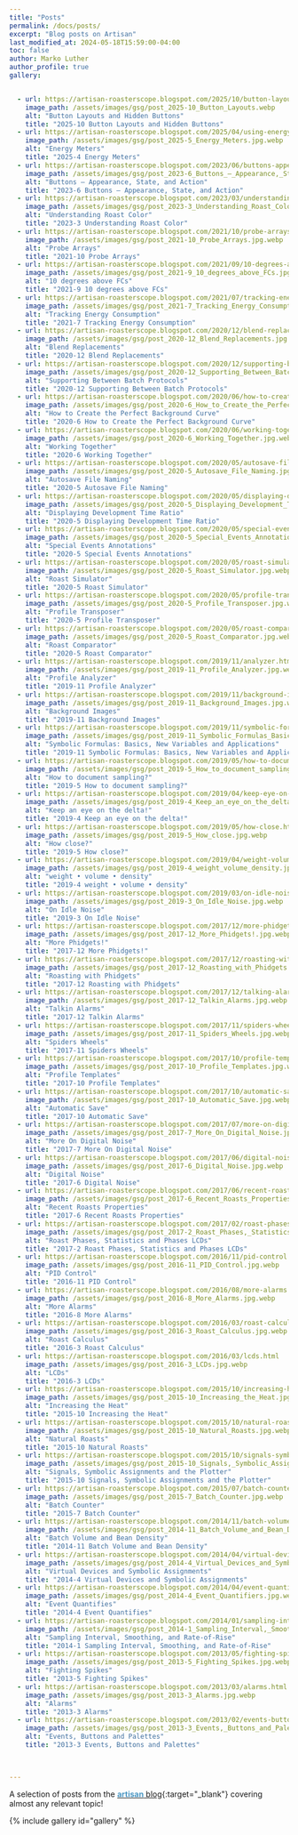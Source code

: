 ```yaml
---
title: "Posts"
permalink: /docs/posts/
excerpt: "Blog posts on Artisan"
last_modified_at: 2024-05-18T15:59:00-04:00
toc: false
author: Marko Luther
author_profile: true
gallery:


  - url: https://artisan-roasterscope.blogspot.com/2025/10/button-layouts-and-hidden-buttons.html
    image_path: /assets/images/gsg/post_2025-10_Button_Layouts.webp
    alt: "Button Layouts and Hidden Buttons" 
    title: "2025-10 Button Layouts and Hidden Buttons"
  - url: https://artisan-roasterscope.blogspot.com/2025/04/using-energy-meter-to-measure-roast.html
    image_path: /assets/images/gsg/post_2025-5_Energy_Meters.jpg.webp
    alt: "Energy Meters" 
    title: "2025-4 Energy Meters"
  - url: https://artisan-roasterscope.blogspot.com/2023/06/buttons-appearance-state-and-action.html
    image_path: /assets/images/gsg/post_2023-6_Buttons_–_Appearance,_State,_and_Action.jpg.webp
    alt: "Buttons – Appearance, State, and Action" 
    title: "2023-6 Buttons – Appearance, State, and Action"
  - url: https://artisan-roasterscope.blogspot.com/2023/03/understanding-roast-color.html
    image_path: /assets/images/gsg/post_2023-3_Understanding_Roast_Color.jpg.webp
    alt: "Understanding Roast Color"
    title: "2023-3 Understanding Roast Color"
  - url: https://artisan-roasterscope.blogspot.com/2021/10/probe-arrays.html
    image_path: /assets/images/gsg/post_2021-10_Probe_Arrays.jpg.webp
    alt: "Probe Arrays" 
    title: "2021-10 Probe Arrays"
  - url: https://artisan-roasterscope.blogspot.com/2021/09/10-degrees-above-fcs.html
    image_path: /assets/images/gsg/post_2021-9_10_degrees_above_FCs.jpg.webp
    alt: "10 degrees above FCs" 
    title: "2021-9 10 degrees above FCs"
  - url: https://artisan-roasterscope.blogspot.com/2021/07/tracking-energy-consumption-co2.html
    image_path: /assets/images/gsg/post_2021-7_Tracking_Energy_Consumption.jpg.webp
    alt: "Tracking Energy Consumption"
    title: "2021-7 Tracking Energy Consumption"
  - url: https://artisan-roasterscope.blogspot.com/2020/12/blend-replacements.html
    image_path: /assets/images/gsg/post_2020-12_Blend_Replacements.jpg.webp
    alt: "Blend Replacements" 
    title: "2020-12 Blend Replacements"
  - url: https://artisan-roasterscope.blogspot.com/2020/12/supporting-between-batch-protocols.html
    image_path: /assets/images/gsg/post_2020-12_Supporting_Between_Batch_Protocols.jpg.webp
    alt: "Supporting Between Batch Protocols"
    title: "2020-12 Supporting Between Batch Protocols"
  - url: https://artisan-roasterscope.blogspot.com/2020/06/how-to-create-perfect-background-curve.html
    image_path: /assets/images/gsg/post_2020-6_How_to_Create_the_Perfect_Background_Curve.jpg.webp
    alt: "How to Create the Perfect Background Curve" 
    title: "2020-6 How to Create the Perfect Background Curve"
  - url: https://artisan-roasterscope.blogspot.com/2020/06/working-together-artisan-artisanviewer.html
    image_path: /assets/images/gsg/post_2020-6_Working_Together.jpg.webp
    alt: "Working Together"
    title: "2020-6 Working Together"
  - url: https://artisan-roasterscope.blogspot.com/2020/05/autosave-file-naming.html
    image_path: /assets/images/gsg/post_2020-5_Autosave_File_Naming.jpg.webp
    alt: "Autosave File Naming"
    title: "2020-5 Autosave File Naming"
  - url: https://artisan-roasterscope.blogspot.com/2020/05/displaying-development-time-ratio-in.html
    image_path: /assets/images/gsg/post_2020-5_Displaying_Development_Time_Ratio.jpg.webp
    alt: "Displaying Development Time Ratio"
    title: "2020-5 Displaying Development Time Ratio"
  - url: https://artisan-roasterscope.blogspot.com/2020/05/special-events-annotations.html
    image_path: /assets/images/gsg/post_2020-5_Special_Events_Annotations.jpg.webp
    alt: "Special Events Annotations"
    title: "2020-5 Special Events Annotations"
  - url: https://artisan-roasterscope.blogspot.com/2020/05/roast-simulator.html
    image_path: /assets/images/gsg/post_2020-5_Roast_Simulator.jpg.webp
    alt: "Roast Simulator"
    title: "2020-5 Roast Simulator"
  - url: https://artisan-roasterscope.blogspot.com/2020/05/profile-transposer.html
    image_path: /assets/images/gsg/post_2020-5_Profile_Transposer.jpg.webp
    alt: "Profile Transposer"
    title: "2020-5 Profile Transposer"
  - url: https://artisan-roasterscope.blogspot.com/2020/05/roast-comparator.html
    image_path: /assets/images/gsg/post_2020-5_Roast_Comparator.jpg.webp
    alt: "Roast Comparator"
    title: "2020-5 Roast Comparator"
  - url: https://artisan-roasterscope.blogspot.com/2019/11/analyzer.html
    image_path: /assets/images/gsg/post_2019-11_Profile_Analyzer.jpg.webp
    alt: "Profile Analyzer"
    title: "2019-11 Profile Analyzer"
  - url: https://artisan-roasterscope.blogspot.com/2019/11/background-images.html
    image_path: /assets/images/gsg/post_2019-11_Background_Images.jpg.webp
    alt: "Background Images"
    title: "2019-11 Background Images"
  - url: https://artisan-roasterscope.blogspot.com/2019/11/symbolic-formulas-basics-new-variables.html
    image_path: /assets/images/gsg/post_2019-11_Symbolic_Formulas_Basics,_New_Variables_and_Applications.jpg.webp
    alt: "Symbolic Formulas: Basics, New Variables and Applications"
    title: "2019-11 Symbolic Formulas: Basics, New Variables and Applications"
  - url: https://artisan-roasterscope.blogspot.com/2019/05/how-to-document-sampling.html
    image_path: /assets/images/gsg/post_2019-5_How_to_document_sampling.jpg.webp
    alt: "How to document sampling?"
    title: "2019-5 How to document sampling?"
  - url: https://artisan-roasterscope.blogspot.com/2019/04/keep-eye-on-delta.html
    image_path: /assets/images/gsg/post_2019-4_Keep_an_eye_on_the_delta!.jpg.webp
    alt: "Keep an eye on the delta!"
    title: "2019-4 Keep an eye on the delta!"
  - url: https://artisan-roasterscope.blogspot.com/2019/05/how-close.html
    image_path: /assets/images/gsg/post_2019-5_How_close.jpg.webp
    alt: "How close?"
    title: "2019-5 How close?"
  - url: https://artisan-roasterscope.blogspot.com/2019/04/weight-volume-density.html
    image_path: /assets/images/gsg/post_2019-4_weight_volume_density.jpg.webp
    alt: "weight • volume • density"
    title: "2019-4 weight • volume • density"
  - url: https://artisan-roasterscope.blogspot.com/2019/03/on-idle-noise.html
    image_path: /assets/images/gsg/post_2019-3_On_Idle_Noise.jpg.webp
    alt: "On Idle Noise"
    title: "2019-3 On Idle Noise"
  - url: https://artisan-roasterscope.blogspot.com/2017/12/more-phidgets.html
    image_path: /assets/images/gsg/post_2017-12_More_Phidgets!.jpg.webp
    alt: "More Phidgets!"
    title: "2017-12 More Phidgets!"
  - url: https://artisan-roasterscope.blogspot.com/2017/12/roasting-with-phidgets.html
    image_path: /assets/images/gsg/post_2017-12_Roasting_with_Phidgets.jpg.webp
    alt: "Roasting with Phidgets"
    title: "2017-12 Roasting with Phidgets"
  - url: https://artisan-roasterscope.blogspot.com/2017/12/talking-alarms.html
    image_path: /assets/images/gsg/post_2017-12_Talkin_Alarms.jpg.webp
    alt: "Talkin Alarms"
    title: "2017-12 Talkin Alarms"
  - url: https://artisan-roasterscope.blogspot.com/2017/11/spiders-wheels.html
    image_path: /assets/images/gsg/post_2017-11_Spiders_Wheels.jpg.webp
    alt: "Spiders Wheels"
    title: "2017-11 Spiders Wheels"
  - url: https://artisan-roasterscope.blogspot.com/2017/10/profile-templates.html
    image_path: /assets/images/gsg/post_2017-10_Profile_Templates.jpg.webp
    alt: "Profile Templates"
    title: "2017-10 Profile Templates"
  - url: https://artisan-roasterscope.blogspot.com/2017/10/automatic-save.html
    image_path: /assets/images/gsg/post_2017-10_Automatic_Save.jpg.webp
    alt: "Automatic Save"
    title: "2017-10 Automatic Save"
  - url: https://artisan-roasterscope.blogspot.com/2017/07/more-on-digital-noise.html
    image_path: /assets/images/gsg/post_2017-7_More_On_Digital_Noise.jpg.webp
    alt: "More On Digital Noise"
    title: "2017-7 More On Digital Noise"
  - url: https://artisan-roasterscope.blogspot.com/2017/06/digital-noise.html
    image_path: /assets/images/gsg/post_2017-6_Digital_Noise.jpg.webp
    alt: "Digital Noise"
    title: "2017-6 Digital Noise"
  - url: https://artisan-roasterscope.blogspot.com/2017/06/recent-roast-properties.html
    image_path: /assets/images/gsg/post_2017-6_Recent_Roasts_Properties.jpg.webp
    alt: "Recent Roasts Properties"
    title: "2017-6 Recent Roasts Properties"
  - url: https://artisan-roasterscope.blogspot.com/2017/02/roast-phases-statistics-and-phases-lcds.html
    image_path: /assets/images/gsg/post_2017-2_Roast_Phases,_Statistics_and_Phases_LCDs.jpg.webp
    alt: "Roast Phases, Statistics and Phases LCDs"
    title: "2017-2 Roast Phases, Statistics and Phases LCDs"
  - url: https://artisan-roasterscope.blogspot.com/2016/11/pid-control.html
    image_path: /assets/images/gsg/post_2016-11_PID_Control.jpg.webp
    alt: "PID Control"
    title: "2016-11 PID Control"
  - url: https://artisan-roasterscope.blogspot.com/2016/08/more-alarms.html
    image_path: /assets/images/gsg/post_2016-8_More_Alarms.jpg.webp
    alt: "More Alarms"
    title: "2016-8 More Alarms"
  - url: https://artisan-roasterscope.blogspot.com/2016/03/roast-calculus.html
    image_path: /assets/images/gsg/post_2016-3_Roast_Calculus.jpg.webp
    alt: "Roast Calculus"
    title: "2016-3 Roast Calculus"
  - url: https://artisan-roasterscope.blogspot.com/2016/03/lcds.html
    image_path: /assets/images/gsg/post_2016-3_LCDs.jpg.webp
    alt: "LCDs"
    title: "2016-3 LCDs"
  - url: https://artisan-roasterscope.blogspot.com/2015/10/increasing-heat.html
    image_path: /assets/images/gsg/post_2015-10_Increasing_the_Heat.jpg.webp
    alt: "Increasing the Heat"
    title: "2015-10 Increasing the Heat"
  - url: https://artisan-roasterscope.blogspot.com/2015/10/natural-roasts.html
    image_path: /assets/images/gsg/post_2015-10_Natural_Roasts.jpg.webp
    alt: "Natural Roasts"
    title: "2015-10 Natural Roasts"
  - url: https://artisan-roasterscope.blogspot.com/2015/10/signals-symbolic-assignments-and-plotter.html
    image_path: /assets/images/gsg/post_2015-10_Signals,_Symbolic_Assignments_and_the_Plotter.jpg.webp
    alt: "Signals, Symbolic Assignments and the Plotter"
    title: "2015-10 Signals, Symbolic Assignments and the Plotter"
  - url: https://artisan-roasterscope.blogspot.com/2015/07/batch-counter.html
    image_path: /assets/images/gsg/post_2015-7_Batch_Counter.jpg.webp
    alt: "Batch Counter"
    title: "2015-7 Batch Counter"
  - url: https://artisan-roasterscope.blogspot.com/2014/11/batch-volume-and-bean-density.html
    image_path: /assets/images/gsg/post_2014-11_Batch_Volume_and_Bean_Density.jpg.webp
    alt: "Batch Volume and Bean Density"
    title: "2014-11 Batch Volume and Bean Density"
  - url: https://artisan-roasterscope.blogspot.com/2014/04/virtual-devices-and-symbolic-assignments.html
    image_path: /assets/images/gsg/post_2014-4_Virtual_Devices_and_Symbolic_Assignments.jpg.webp
    alt: "Virtual Devices and Symbolic Assignments"
    title: "2014-4 Virtual Devices and Symbolic Assignments"
  - url: https://artisan-roasterscope.blogspot.com/2014/04/event-quantifiers.html
    image_path: /assets/images/gsg/post_2014-4_Event_Quantifiers.jpg.webp
    alt: "Event Quantifies"
    title: "2014-4 Event Quantifies"
  - url: https://artisan-roasterscope.blogspot.com/2014/01/sampling-interval-smoothing-and-rate-of.html
    image_path: /assets/images/gsg/post_2014-1_Sampling_Interval,_Smoothing,_and Rate-of-Rise.jpg.webp
    alt: "Sampling Interval, Smoothing, and Rate-of-Rise"
    title: "2014-1 Sampling Interval, Smoothing, and Rate-of-Rise"
  - url: https://artisan-roasterscope.blogspot.com/2013/05/fighting-spikes.html
    image_path: /assets/images/gsg/post_2013-5_Fighting_Spikes.jpg.webp
    alt: "Fighting Spikes"
    title: "2013-5 Fighting Spikes"    
  - url: https://artisan-roasterscope.blogspot.com/2013/03/alarms.html
    image_path: /assets/images/gsg/post_2013-3_Alarms.jpg.webp
    alt: "Alarms"
    title: "2013-3 Alarms"
  - url: https://artisan-roasterscope.blogspot.com/2013/02/events-buttons-and-palettes.html
    image_path: /assets/images/gsg/post_2013-3_Events,_Buttons_and_Palettes.jpg.webp
    alt: "Events, Buttons and Palettes"
    title: "2013-3 Events, Buttons and Palettes"


    
---
```


A selection of posts from the [**<span style="color: #4C97C3;">artisan</span>** blog](https://artisan-roasterscope.blogspot.com/){:target="_blank"} covering almost any relevant topic!

{% include gallery id="gallery" %} 



